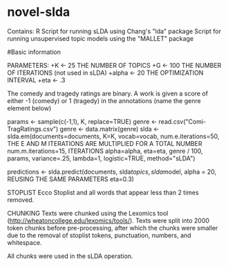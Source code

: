 # novel-slda
Contains:
R Script for running sLDA using Chang's "lda" package
Script for running unsupervised topic models using the "MALLET" package

#Basic information

PARAMETERS:
 +K <- 25            THE NUMBER OF TOPICS
 +G <- 100           THE NUMBER OF ITERATIONS (not used in sLDA)
 +alpha <- 20        THE OPTIMIZATION INTERVAL
 +eta <- .3             

The comedy and tragedy ratings are binary. A work is given a score of either -1 (comedy) or 1 (tragedy) in the annotations (name the genre element below)

 params <- sample(c(-1,1), K, replace=TRUE)
 genre <- read.csv("Comi-TragRatings.csv")
 genre <- data.matrix(genre)
 slda <- slda.em(documents=documents, 
                K=K, 
                 vocab=vocab, 
                 num.e.iterations=50,     THE E AND M ITERATIONS ARE MULTIPLIED FOR A TOTAL NUMBER
                 num.m.iterations=15,    ITERATIONS
                 alpha=alpha, 
                 eta=eta, 
                 genre / 100, 
                 params, 
                 variance=.25, 
                 lambda=1, 
                 logistic=TRUE, 
                 method="sLDA")
 
 predictions <- slda.predict(documents,
                             slda$topics, 
                             slda$model,
                             alpha = 20,          REUSING THE SAME PARAMETERS
                             eta=0.3)
 
 STOPLIST
 Ecco Stoplist and all words that appear less than 2 times removed. 
 
 CHUNKING
 Texts were chunked using the Lexomics tool (http://wheatoncollege.edu/lexomics/tools/). Texts were split into 2000 token chunks before pre-processing, after which the chunks were smaller due to the removal of stoplist tokens, punctuation, numbers, and whitespace. 
 
 All chunks were used in the sLDA operation.
 
